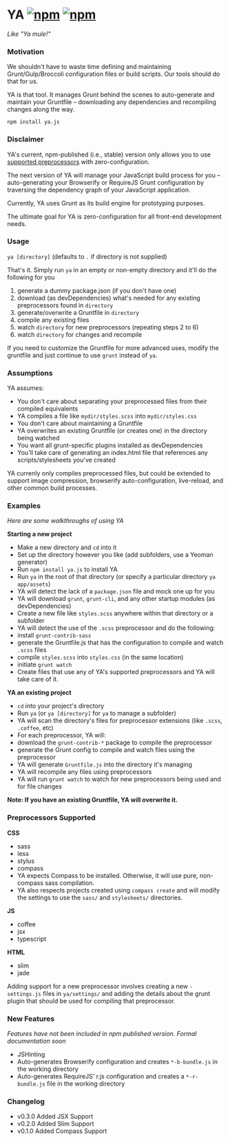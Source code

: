 # YA [![npm](http://img.shields.io/npm/v/ya.js.svg)](https://npmjs.org/package/ya.js) [![npm](http://img.shields.io/npm/dm/ya.js.svg)](https://npmjs.org/package/ya.js)

*Like "Ya mule!"*

### Motivation

We shouldn't have to waste time defining and maintaining Grunt/Gulp/Broccoli configuration
files or build scripts. Our tools should do that for us.

YA is that tool. It manages Grunt behind the scenes to auto-generate and maintain your Gruntfile –
downloading any dependencies and recompiling changes along the way.

`npm install ya.js`

### Disclaimer

YA's current, npm-published (i.e., stable) version only allows you to use [supported preprocessors](#preprocessors-supported) with zero-configuration.

The next version of YA will manage your JavaScript build process for you –
auto-generating your Browserify or RequireJS Grunt configuration by traversing
the dependency graph of your JavaScript application.

Currently, YA uses Grunt as its build engine for prototyping purposes.

The ultimate goal for YA is zero-configuration for all front-end development needs.

### Usage

`ya [directory]` (defaults to `.` if directory is not supplied)

That's it. Simply run `ya` in an empty or non-empty directory and it'll do the following for you

1. generate a dummy package.json (if you don't have one)
2. download (as devDependencies) what's needed for any existing preprocessors found in `directory`
3. generate/overwrite a Gruntfile in `directory`
4. compile any existing files
5. watch `directory` for new preprocessors (repeating steps 2 to 6)
6. watch `directory` for changes and recompile

If you need to customize the Gruntfile for more advanced uses, modify the gruntfile and
just continue to use `grunt` instead of `ya`.

### Assumptions

YA assumes:

* You don't care about separating your preprocessed files from their compiled equivalents
 * YA compiles a file like `mydir/styles.scss` into `mydir/styles.css`
* You don't care about maintaining a Gruntfile
 * YA overwrites an existing Gruntfile (or creates one) in the directory being watched
* You want all grunt-specific plugins installed as devDependencies
* You'll take care of generating an index.html file that references any scripts/stylesheets you've created

YA currenly only compiles preprocessed files, but could be extended to
support image compression, browserify auto-configuration, live-reload,
and other common build processes.

### Examples

*Here are some walkthroughs of using YA*

**Starting a new project**

* Make a new directory and `cd` into it
* Set up the directory however you like (add subfolders, use a Yeoman generator)
* Run `npm install ya.js` to install YA
* Run `ya` in the root of that directory (or specify a particular directory `ya app/assets`)
 * YA will detect the lack of a `package.json` file and mock one up for you
 * YA will download `grunt`, `grunt-cli`, and any other startup modules (as devDependencies)
* Create a new file like `styles.scss` anywhere within that directory or a subfolder
* YA will detect the use of the `.scss` preprocessor and do the following:
 * install `grunt-contrib-sass`
 * generate the Gruntfile.js that has the configuration to compile and watch `.scss` files
 * compile `styles.scss` into `styles.css` (in the same location)
 * initiate `grunt watch`
* Create files that use any of YA's supported preprocessors and YA will take care of it.

**YA an existing project**

* `cd` into your project's directory
* Run `ya` (or `ya [directory]` for `ya` to manage a subfolder)
* YA will scan the directory's files for preprocessor extensions (like `.scss`, `.coffee`, etc)
* For each preprocessor, YA will:
 * download the `grunt-contrib-*` package to compile the preprocessor
 * generate the Grunt config to compile and watch files using the preprocessor
* YA will generate `Gruntfile.js` into the directory it's managing
* YA will recompile any files using preprocessors
* YA will run `grunt watch` to watch for new preprocessors being used and for file changes

**Note: If you have an existing Gruntfile, YA will overwrite it.**

### Preprocessors Supported

**CSS**

* sass
* less
* stylus
* compass
 * YA expects Compass to be installed. Otherwise, it will use pure, non-compass sass compilation.
 * YA also respects projects created using `compass create` and will modify the settings to use the `sass/` and `stylesheets/` directories.

**JS**

* coffee
* jsx
* typescript

**HTML**

* slim
* jade

Adding support for a new preprocessor involves creating a
new `-settings.js` files in `ya/settings/` and adding the details about the
grunt plugin that should be used for compiling that preprocessor.


### New Features

*Features have not been included in npm published version. Formal documentation soon*

* JSHinting
* Auto-generates Browserify configuration and creates `*-b-bundle.js` in the working directory
* Auto-generates RequireJS' r.js configuration and creates a `*-r-bundle.js` file in the working directory

### Changelog

* v0.3.0 Added JSX Support
* v0.2.0 Added Slim Support
* v0.1.0 Added Compass Support